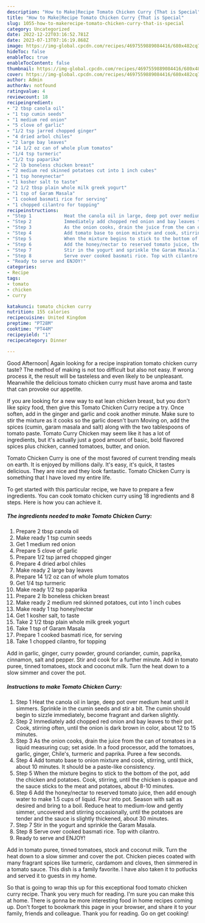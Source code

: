 ```yaml
---
description: "How to Make|Recipe Tomato Chicken Curry {That is Special"
title: "How to Make|Recipe Tomato Chicken Curry {That is Special"
slug: 1055-how-to-makerecipe-tomato-chicken-curry-that-is-special
category: Uncategorized
date: 2022-12-22T03:16:52.781Z
date: 2023-07-13T07:16:19.868Z
image: https://img-global.cpcdn.com/recipes/4697559889084416/680x482cq70/tomato-chicken-curry-recipe-main-photo.jpg
hideToc: false
enableToc: true
enableTocContent: false
thumbnail: https://img-global.cpcdn.com/recipes/4697559889084416/680x482cq70/tomato-chicken-curry-recipe-main-photo.jpg
cover: https://img-global.cpcdn.com/recipes/4697559889084416/680x482cq70/tomato-chicken-curry-recipe-main-photo.jpg
author: Admin
authorAv: notfound
ratingvalue: 4
reviewcount: 18
recipeingredient:
- "2 tbsp canola oil"
- "1 tsp cumin seeds"
- "1 medium red onion"
- "5 clove of garlic"
- "1/2 tsp jarred chopped ginger"
- "4 dried arbol chiles"
- "2 large bay leaves"
- "14 1/2 oz can of whole plum tomatos"
- "1/4 tsp turmeric"
- "1/2 tsp paparika"
- "2 lb boneless chicken breast"
- "2 medium red skinned potatoes cut into 1 inch cubes"
- "1 tsp honeynectar"
- "1 kosher salt to taste"
- "2 1/2 tbsp plain whole milk greek yogurt"
- "1 tsp of Garam Masala"
- "1 cooked basmati rice for serving"
- "1 chopped cilantro for topping"
recipeinstructions:
- "Step 1            Heat the canola oil in large, deep pot over medium heat until it simmers. Sprinkle in the cumin seeds and stir a bit. The cumin should begin to sizzle immediately, become fragrant and darken slightly."
- "Step 2            Immediately add chopped red onion and bay leaves to their pot. Cook, stirring often, until the onion is dark brown in color, about 12 to 15 minutes."
- "Step 3            As the onion cooks, drain the juice from the can of tomatoes in a liquid measuring cup; set aside. In a food processor, add the tomatoes, garlic, ginger, Chile&#39;s, turmeric and paprika. Puree a few seconds."
- "Step 4            Add tomato base to onion mixture and cook, stirring, until thick, about 10 minutes. It should be a paste-like consistency."
- "Step 5            When the mixture begins to stick to the bottom of the pot, add the chicken and potatoes. Cook, stirring, until the chicken is opaque and the sauce sticks to the meat and potatoes, about 8-10 minutes."
- "Step 6            Add the honey/nectar to reserved tomato juice, then add enough water to make 1.5 cups of liquid. Pour into pot. Season with salt as desired and bring to a boil. Reduce heat to medium-low and gently simmer, uncovered and stirring occasionally, until the potatoes are tender and the sauce is slightly thickened, about 30 minutes."
- "Step 7            Stir in the yogurt and sprinkle the Garam Masala."
- "Step 8            Serve over cooked basmati rice. Top with cilantro."
- "Ready to serve and ENJOY!"
categories:
- Recipe
tags:
- tomato
- chicken
- curry

katakunci: tomato chicken curry 
nutrition: 155 calories
recipecuisine: United Kingdom
preptime: "PT28M"
cooktime: "PT44M"
recipeyield: "1"
recipecategory: Dinner

---
```



Good Afternoon| Again looking for a recipe inspiration tomato chicken curry taste? The method of making is not too difficult but also not easy. If wrong process it, the result will be tasteless and even likely to be unpleasant. Meanwhile the delicious tomato chicken curry must have aroma and taste that can provoke our appetite.





If you are looking for a new way to eat lean chicken breast, but you don&#39;t like spicy food, then give this Tomato Chicken Curry recipe a try. Once soften, add in the ginger and garlic and cook another minute. Make sure to stir the mixture as it cooks so the garlic doesn&#39;t burn Moving on, add the spices (cumin, garam masala and salt) along with the two tablespoons of tomato paste. Tomato Curry Chicken may seem like it has a lot of ingredients, but it&#39;s actually just a good amount of basic, bold flavored spices plus chicken, canned tomatoes, butter, and onion.

Tomato Chicken Curry is one of the most favored of current trending meals on earth. It is enjoyed by millions daily. It's easy, it's quick, it tastes delicious. They are nice and they look fantastic. Tomato Chicken Curry is something that I have loved my entire life.


To get started with this particular recipe, we have to prepare a few ingredients. You can cook tomato chicken curry using 18 ingredients and 8 steps. Here is how you can achieve it.

<!--inarticleads1-->

##### The ingredients needed to make Tomato Chicken Curry:

1. Prepare 2 tbsp canola oil
1. Make ready 1 tsp cumin seeds
1. Get 1 medium red onion
1. Prepare 5 clove of garlic
1. Prepare 1/2 tsp jarred chopped ginger
1. Prepare 4 dried arbol chiles
1. Make ready 2 large bay leaves
1. Prepare 14 1/2 oz can of whole plum tomatos
1. Get 1/4 tsp turmeric
1. Make ready 1/2 tsp paparika
1. Prepare 2 lb boneless chicken breast
1. Make ready 2 medium red skinned potatoes, cut into 1 inch cubes
1. Make ready 1 tsp honey/nectar
1. Get 1 kosher salt, to taste
1. Take 2 1/2 tbsp plain whole milk greek yogurt
1. Take 1 tsp of Garam Masala
1. Prepare 1 cooked basmati rice, for serving
1. Take 1 chopped cilantro, for topping


Add in garlic, ginger, curry powder, ground coriander, cumin, paprika, cinnamon, salt and pepper. Stir and cook for a further minute. Add in tomato puree, tinned tomatoes, stock and coconut milk. Turn the heat down to a slow simmer and cover the pot. 

<!--inarticleads2-->

##### Instructions to make Tomato Chicken Curry:

1. Step 1            Heat the canola oil in large, deep pot over medium heat until it simmers. Sprinkle in the cumin seeds and stir a bit. The cumin should begin to sizzle immediately, become fragrant and darken slightly.
1. Step 2            Immediately add chopped red onion and bay leaves to their pot. Cook, stirring often, until the onion is dark brown in color, about 12 to 15 minutes.
1. Step 3            As the onion cooks, drain the juice from the can of tomatoes in a liquid measuring cup; set aside. In a food processor, add the tomatoes, garlic, ginger, Chile&#39;s, turmeric and paprika. Puree a few seconds.
1. Step 4            Add tomato base to onion mixture and cook, stirring, until thick, about 10 minutes. It should be a paste-like consistency.
1. Step 5            When the mixture begins to stick to the bottom of the pot, add the chicken and potatoes. Cook, stirring, until the chicken is opaque and the sauce sticks to the meat and potatoes, about 8-10 minutes.
1. Step 6            Add the honey/nectar to reserved tomato juice, then add enough water to make 1.5 cups of liquid. Pour into pot. Season with salt as desired and bring to a boil. Reduce heat to medium-low and gently simmer, uncovered and stirring occasionally, until the potatoes are tender and the sauce is slightly thickened, about 30 minutes.
1. Step 7            Stir in the yogurt and sprinkle the Garam Masala.
1. Step 8            Serve over cooked basmati rice. Top with cilantro.
1. Ready to serve and ENJOY!

Add in tomato puree, tinned tomatoes, stock and coconut milk. Turn the heat down to a slow simmer and cover the pot. Chicken pieces coated with many fragrant spices like turmeric, cardamom and cloves, then simmered in a tomato sauce. This dish is a family favorite. I have also taken it to potlucks and served it to guests in my home. 

So that is going to wrap this up for this exceptional food tomato chicken curry recipe. Thank you very much for reading. I'm sure you can make this at home. There is gonna be more interesting food in home recipes coming up. Don't forget to bookmark this page in your browser, and share it to your family, friends and colleague. Thank you for reading. Go on get cooking!
